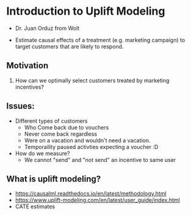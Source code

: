# Introduction to Uplift Modeling

- Dr. Juan Orduz from Wolt

- Estimate causal effects of a treatment (e.g. marketing campaign) to target customers that are likely to respond.

## Motivation

1. How can we optimally select customers treated by marketing incentives?



## Issues:

- Different types of customers
  - Who Come back due to vouchers
  - Never come back regardless
  - Were on a vacation and wouldn't need a vacation.
  - Temporaility paused activties expecting a voucher :D 
- How do we measure?
  - We cannot "send" and "not send" an incentive to same user



## What is uplift modeling?

- https://causalml.readthedocs.io/en/latest/methodology.html
- https://www.uplift-modeling.com/en/latest/user_guide/index.html
- CATE estimates